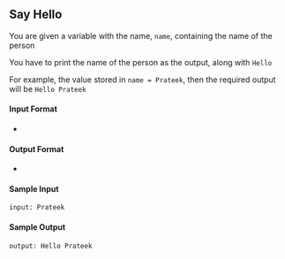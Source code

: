## **Say Hello**

You are given a variable with the name, `name`, containing the name of the person

You have to print the name of the person as the output, along with `Hello`

For example, the value stored in `name = Prateek`, then the required output will be `Hello Prateek`

#### **Input Format**

-

#### **Output Format**

- 

#### **Sample Input**
    input: Prateek

#### **Sample Output**
    output: Hello Prateek

